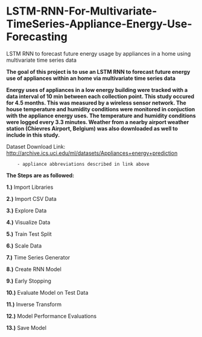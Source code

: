 # LSTM-RNN-For-Multivariate-TimeSeries-Appliance-Energy-Use-Forecasting
LSTM RNN to forecast future energy usage by appliances in a home using multivariate time series data

**The goal of this project is to use an LSTM RNN to forecast future energy use of appliances within an home via multivariate time series data**

**Energy uses of appliances in a low energy building were tracked with a data interval of 10 min between each collection point. This study occured for 4.5 months. This was measured by a wireless sensor network. The house temperature and humidity conditions were monitored in conjuction with the appliance energy uses. The temperature and humidity conditions were logged every 3.3 minutes. Weather from a nearby airport weather station (Chievres Airport, Belgium) was also downloaded as well to include in this study.**

Dataset Download Link: http://archive.ics.uci.edu/ml/datasets/Appliances+energy+prediction

        - appliance abbreviations described in link above
        
**The Steps are as followed:**

**1.)** Import Libraries

**2.)** Import CSV Data

**3.)** Explore Data

**4.)** Visualize Data

**5.)** Train Test Split

**6.)** Scale Data

**7.)** Time Series Generator

**8.)** Create RNN Model

**9.)** Early Stopping

**10.)** Evaluate Model on Test Data

**11.)** Inverse Transform

**12.)** Model Performance Evaluations

**13.)** Save Model
